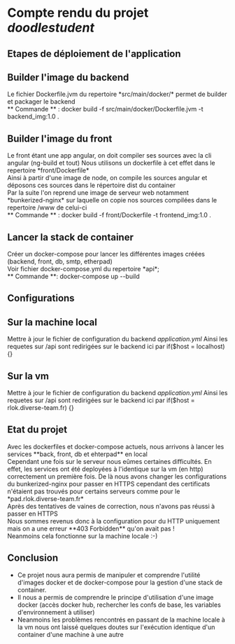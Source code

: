 # Compte rendu du projet *doodlestudent*

## Etapes de déploiement de l'application

Builder l'image du backend
-----
<p>
    Le fichier Dockerfile.jvm du repertoire *src/main/docker/* permet de builder et packager le backend <br>
    ** Commande ** : docker build -f src/main/docker/Dockerfile.jvm -t backend_img:1.0 .
</p>

Builder l'image du front
-----
<p>
    Le front étant une app angular, on doit compiler ses sources avec la cli angular (ng-build et tout)
    Nous utilisons un dockerfile à cet effet dans le repertoire *front/Dockerfile*<br>
    Ainsi à partir d'une image de node, on compile les sources angular et déposons ces sources dans le répertoire dist du container <br>
    Par la suite l'on reprend une image de serveur web notamment *bunkerized-nginx* sur laquelle on copie nos sources compilées dans le repertoire /www de celui-ci<br>
    ** Commande ** : docker build -f front/Dockerfile -t frontend_img:1.0 . 
</p>

Lancer la stack de container
-----
<p>
    Créer un docker-compose pour lancer les différentes images créées (backend, front, db, smtp, etherpad)<br>
    Voir fichier docker-compose.yml du repertoire *api*;<br>
    ** Commande **: docker-compose up --build
</p>

Configurations
----
Sur la machine local
-----
Mettre à jour le fichier de configuration du backend *application.yml*
Ainsi les requetes sur /api sont redirigées sur le backend ici par 
    if($host = localhost) {}

Sur la vm
-----
Mettre à jour le fichier de configuration du backend *application.yml*
Ainsi les requetes sur /api sont redirigées sur le backend ici par
    if($host = rlok.diverse-team.fr) {}

## Etat du projet 
<p>
    Avec les dockerfiles et docker-compose actuels, nous arrivons à lancer les services **back, front, db et ehterpad** en local <br>
    Cependant une fois sur le serveur nous eûmes certaines difficultés. En effet, les services ont été deployées à l'identique sur la vm (en http)
    correctement un première fois. De là nous avons changer les configurations du bunkerized-nginx pour passer en HTTPS cependant
    des certificats n'étaient pas trouvés pour certains serveurs comme pour le *pad.rlok.diverse-team.fr* <br>
    Après des tentatives de vaines de correction, nous n'avons pas réussi à passer en HTTPS <br>
    Nous sommes revenus donc à la configuration pour du HTTP uniquement mais on a une erreur **403 Forbidden** qu'on avait pas !<br>
    Neanmoins cela fonctionne sur la machine locale :-)
</p>

## Conclusion
<ul>
    <li>Ce projet nous aura permis de manipuler et comprendre l'utilité d'images docker et de docker-compose pour 
    la gestion d'une stack de container. </li>
    <li>Il nous a permis de comprendre le principe d'utilisation d'une image docker (accès docker hub, rechercher les confs de base, les variables d'environnement à utiliser)</li>
    <li>Neanmoins les problèmes rencontrés en passant de la machine locale à la vm nous ont laissé quelques doutes sur l'exécution identique d'un container d'une machine à une autre</li>
</ul>